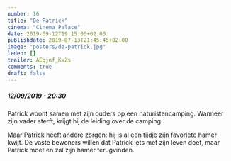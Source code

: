 ```yaml
---
number: 16
title: "De Patrick"
cinema: "Cinema Palace"
date: 2019-09-12T19:15:00+02:00
publishdate: 2019-07-13T21:45:45+02:00
image: "posters/de-patrick.jpg"
leden: []
trailer: AEqjnf_KxZs
comments: true
draft: false
---
```

##### 12/09/2019 - 20:30

Patrick woont samen met zijn ouders op een naturistencamping. Wanneer zijn vader
sterft, krijgt hij de leiding over de camping.
<!--more-->
Maar Patrick heeft andere
zorgen: hij is al een tijdje zijn favoriete hamer kwijt. De vaste bewoners
willen dat Patrick iets met zijn leven doet, maar Patrick moet en zal
zijn hamer terugvinden.
